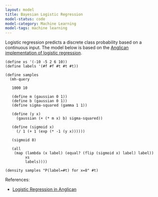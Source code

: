 ```yaml
---
layout: model
title: Bayesian Logistic Regression
model-status: code
model-category: Machine Learning
model-tags: machine learning
---
```


Logistic regression predicts a discrete class probability based on a continuous input. The model below is based on the [Anglican implementation of logistic regression](http://www.robots.ox.ac.uk/~fwood/anglican/examples/logistic_regression/).

    (define xs '(-10 -5 2 6 10))
    (define labels '(#f #f #t #t #t))
    
    (define samples
      (mh-query 
    
       1000 10
    
       (define m (gaussian 0 1))
       (define b (gaussian 0 1))
       (define sigma-squared (gamma 1 1))
    
       (define (y x)
         (gaussian (+ (* m x) b) sigma-squared))
    
       (define (sigmoid x)
         (/ 1 (+ 1 (exp (* -1 (y x))))))
    
       (sigmoid 8)
    
       (all
        (map (lambda (x label) (equal? (flip (sigmoid x) label) label))
             xs
             labels))))
    
    (density samples "P(label=#t) for x=8" #t)
    
References:

- [Logistic Regression in Anglican](http://www.robots.ox.ac.uk/~fwood/anglican/examples/logistic_regression/index.html)
